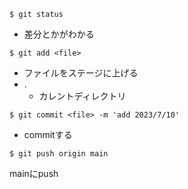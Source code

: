 ```
$ git status
```
- 差分とかがわかる

```
$ git add <file>
```
- ファイルをステージに上げる
- .
    - カレントディレクトリ

```
$ git commit <file> -m 'add 2023/7/10'
```
- commitする

```
$ git push origin main
```
mainにpush
